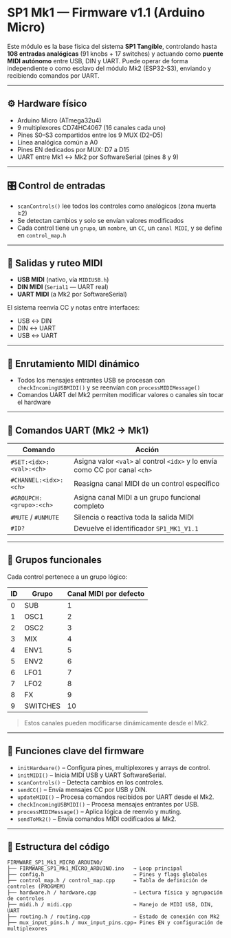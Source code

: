 # SP1 Mk1 — Firmware v1.1 (Arduino Micro)

Este módulo es la base física del sistema **SP1 Tangible**, controlando hasta **108 entradas analógicas** (91 knobs + 17 switches) y actuando como **puente MIDI autónomo** entre USB, DIN y UART. Puede operar de forma independiente o como esclavo del módulo Mk2 (ESP32-S3), enviando y recibiendo comandos por UART.

---

## ⚙️ Hardware físico

- Arduino Micro (ATmega32u4)
- 9 multiplexores CD74HC4067 (16 canales cada uno)
- Pines S0–S3 compartidos entre los 9 MUX (D2–D5)
- Línea analógica común a A0
- Pines EN dedicados por MUX: D7 a D15
- UART entre Mk1 ↔ Mk2 por SoftwareSerial (pines 8 y 9)

---

## 🎛 Control de entradas

- `scanControls()` lee todos los controles como analógicos (zona muerta ≥2)
- Se detectan cambios y solo se envían valores modificados
- Cada control tiene un `grupo`, un `nombre`, un `CC`, un `canal MIDI`, y se define en `control_map.h`

---

## 🎹 Salidas y ruteo MIDI

- **USB MIDI** (nativo, vía `MIDIUSB.h`)
- **DIN MIDI** (`Serial1` — UART real)
- **UART MIDI** (a Mk2 por SoftwareSerial)

El sistema reenvía CC y notas entre interfaces:
- USB ↔ DIN
- DIN ↔ UART
- USB ↔ UART

---

## 🔀 Enrutamiento MIDI dinámico

- Todos los mensajes entrantes USB se procesan con `checkIncomingUSBMIDI()` y se reenvían con `processMIDIMessage()`
- Comandos UART del Mk2 permiten modificar valores o canales sin tocar el hardware

---

## 🧪 Comandos UART (Mk2 → Mk1)

| Comando                | Acción                                                                 |
|------------------------|------------------------------------------------------------------------|
| `#SET:<idx>:<val>:<ch>`| Asigna valor `<val>` al control `<idx>` y lo envía como CC por canal `<ch>` |
| `#CHANNEL:<idx>:<ch>`  | Reasigna canal MIDI de un control específico                          |
| `#GROUPCH:<grupo>:<ch>`| Asigna canal MIDI a un grupo funcional completo                        |
| `#MUTE` / `#UNMUTE`    | Silencia o reactiva toda la salida MIDI                                |
| `#ID?`                 | Devuelve el identificador `SP1_MK1_V1.1`                               |

---

## 🧩 Grupos funcionales

Cada control pertenece a un grupo lógico:

| ID  | Grupo      | Canal MIDI por defecto |
|-----|------------|------------------------|
| 0   | SUB        | 1                      |
| 1   | OSC1       | 2                      |
| 2   | OSC2       | 3                      |
| 3   | MIX        | 4                      |
| 4   | ENV1       | 5                      |
| 5   | ENV2       | 6                      |
| 6   | LFO1       | 7                      |
| 7   | LFO2       | 8                      |
| 8   | FX         | 9                      |
| 9   | SWITCHES   | 10                     |

> Estos canales pueden modificarse dinámicamente desde el Mk2.

---

## 🧠 Funciones clave del firmware

- `initHardware()` – Configura pines, multiplexores y arrays de control.
- `initMIDI()` – Inicia MIDI USB y UART SoftwareSerial.
- `scanControls()` – Detecta cambios en los controles.
- `sendCC()` – Envía mensajes CC por USB y DIN.
- `updateMIDI()` – Procesa comandos recibidos por UART desde el Mk2.
- `checkIncomingUSBMIDI()` – Procesa mensajes entrantes por USB.
- `processMIDIMessage()` – Aplica lógica de reenvío y muting.
- `sendToMk2()` – Envía comandos MIDI codificados al Mk2.

---

## 📁 Estructura del código

```text
FIRMWARE_SP1_Mk1_MICRO_ARDUINO/
├── FIRMWARE_SP1_Mk1_MICRO_ARDUINO.ino   → Loop principal
├── config.h                             → Pines y flags globales
├── control_map.h / control_map.cpp      → Tabla de definición de controles (PROGMEM)
├── hardware.h / hardware.cpp            → Lectura física y agrupación de controles
├── midi.h / midi.cpp                    → Manejo de MIDI USB, DIN, UART
├── routing.h / routing.cpp              → Estado de conexión con Mk2
├── mux_input_pins.h / mux_input_pins.cpp→ Pines EN y configuración de multiplexores
